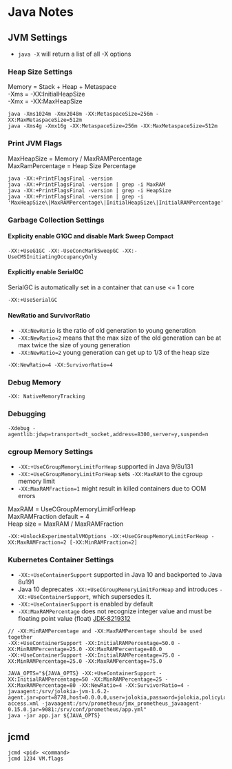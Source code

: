 # Java Notes

## JVM Settings

- `java -X` will return a list of all -X options

### Heap Size Settings

Memory = Stack + Heap + Metaspace<br />
-Xms = -XX:InitialHeapSize<br />
-Xmx = -XX:MaxHeapSize<br />

```
java -Xms1024m -Xmx2048m -XX:MetaspaceSize=256m -XX:MaxMetaspaceSize=512m
java -Xms4g -Xmx16g -XX:MetaspaceSize=256m -XX:MaxMetaspaceSize=512m
```

### Print JVM Flags

MaxHeapSize = Memory / MaxRAMPercentage<br />
MaxRamPercentage = Heap Size Percentage<br />

```
java -XX:+PrintFlagsFinal -version
java -XX:+PrintFlagsFinal -version | grep -i MaxRAM
java -XX:+PrintFlagsFinal -version | grep -i HeapSize
java -XX:+PrintFlagsFinal -version | grep -i 'MaxHeapSize\|MaxRAMPercentage\|InitialHeapSize\|InitialRAMPercentage'
```

### Garbage Collection Settings

#### Explicity enable G1GC and disable Mark Sweep Compact

```
-XX:+UseG1GC -XX:-UseConcMarkSweepGC -XX:-UseCMSInitiatingOccupancyOnly
```

#### Explicitly enable SerialGC

SerialGC is automatically set in a container that can use <= 1 core

```
-XX:+UseSerialGC
```

#### NewRatio and SurvivorRatio

- `-XX:NewRatio` is the ratio of old generation to young generation
- `-XX:NewRatio=2` means that the max size of the old generation can be at max twice the size of young generation
- `-XX:NewRatio=2` young generation can get up to 1/3 of the heap size

```
-XX:NewRatio=4 -XX:SurvivorRatio=4
```

### Debug Memory

`-XX: NativeMemoryTracking`

### Debugging

`-Xdebug -agentlib:jdwp=transport=dt_socket,address=8300,server=y,suspend=n`

### cgroup Memory Settings

- `-XX:+UseCGroupMemoryLimitForHeap` supported in Java 9/8u131<br />
- `-XX:+UseCGroupMemoryLimitForHeap` sets `-XX:MaxRAM` to the cgroup memory limit<br />
- `-XX:MaxRAMFraction=1` might result in killed containers due to OOM errors<br />

MaxRAM = UseCGroupMemoryLimitForHeap<br />
MaxRAMFraction default = 4<br />
Heap size = MaxRAM / MaxRAMFraction<br />

```
-XX:+UnlockExperimentalVMOptions -XX:+UseCGroupMemoryLimitForHeap -XX:MaxRAMFraction=2 [-XX:MinRAMFraction=2]
```

### Kubernetes Container Settings

- `-XX:+UseContainerSupport` supported in Java 10 and backported to Java 8u191<br />
- Java 10 deprecates `-XX:+UseCGroupMemoryLimitForHeap` and introduces `-XX:+UseContainerSupport`, which supersedes it.<br />
- `-XX:+UseContainerSupport` is enabled by default<br />
- `-XX:MaxRAMPercentage` does not recognize integer value and must be floating point value (float) [JDK-8219312](https://bugs.java.com/bugdatabase/view_bug.do?bug_id=8219312)<br />

```
// -XX:MinRAMPercentage and -XX:MaxRAMPercentage should be used together
-XX:+UseContainerSupport -XX:InitialRAMPercentage=50.0 -XX:MinRAMPercentage=25.0 -XX:MaxRAMPercentage=80.0
-XX:+UseContainerSupport -XX:InitialRAMPercentage=75.0 -XX:MinRAMPercentage=25.0 -XX:MaxRAMPercentage=75.0
```

```
JAVA_OPTS="${JAVA_OPTS} -XX:+UseContainerSupport -XX:InitialRAMPercentage=50 -XX:MinRAMPercentage=25 -XX:MaxRAMPercentage=80 -XX:NewRatio=4 -XX:SurvivorRatio=4 -javaagent:/srv/jolokia-jvm-1.6.2-agent.jar=port=8778,host=0.0.0.0,user=jolokia,password=jolokia,policyLocation=classpath:/srv/jolokia/jolokia-access.xml -javaagent:/srv/prometheus/jmx_prometheus_javaagent-0.15.0.jar=9081:/srv/conf/prometheus/app.yml"
java -jar app.jar ${JAVA_OPTS}
```

## jcmd

```
jcmd <pid> <command>
jcmd 1234 VM.flags
```
